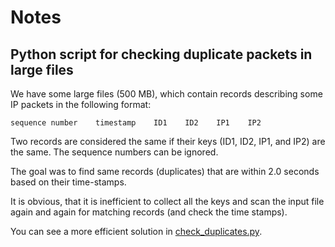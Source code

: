 # Notes
## Python script for checking duplicate packets in large files
We have some large files (500 MB), which contain records describing
some IP packets in the following format:

    sequence number    timestamp    ID1    ID2    IP1    IP2


Two records are considered the same if their keys (ID1, ID2, IP1, and IP2)
are the same. The sequence numbers can be ignored.

The goal was to find same records (duplicates) that are within 2.0 seconds
based on their time-stamps.

It is obvious, that it is inefficient to collect all the keys and scan
the input file again and again for matching records (and check the time
stamps).

You can see a more efficient solution in [check_duplicates.py](https://github.com/aswna/GNU-Linux-Tools-sessions/blob/master/13/check_duplicates.py).
